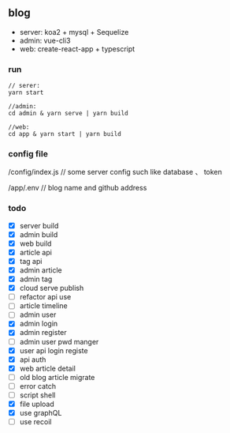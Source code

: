 ## blog
- server: koa2 + mysql + Sequelize
- admin: vue-cli3
- web: create-react-app + typescript

### run
```
// serer: 
yarn start
```
```
//admin:
cd admin & yarn serve | yarn build
```
```
//web:
cd app & yarn start | yarn build
```

### config file 

/config/index.js // some server config such like database 、 token

/app/.env // blog name and github address

### todo
- [x] server build
- [x] admin build
- [x] web build
- [x] article api
- [x] tag api
- [x] admin article 
- [x] admin tag
- [x] cloud serve publish
- [ ] refactor api use
- [ ] article timeline
- [ ] admin user
- [x] admin login
- [x] admin register
- [ ] admin user pwd manger
- [x] user api login registe
- [x] api auth
- [x] web article detail
- [ ] old blog article migrate
- [ ] error catch
- [ ] script shell
- [x] file upload
- [x] use graphQL
- [ ] use recoil